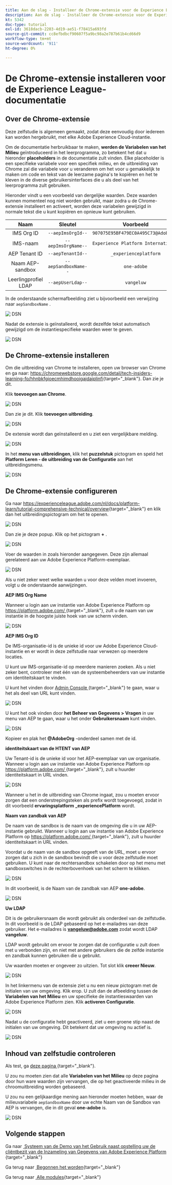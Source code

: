 ```yaml
---
title: Aan de slag - Installeer de Chrome-extensie voor de Experience League-documentatie
description: Aan de slag - Installeer de Chrome-extensie voor de Experience League-documentatie
kt: 5342
doc-type: tutorial
exl-id: 3618dacb-2203-4d19-ae51-f78415a693fd
source-git-commit: cc8efbdbcf90607f5a9bc98a2e787b61b4cd66d9
workflow-type: tm+mt
source-wordcount: '911'
ht-degree: 0%

---
```


# De Chrome-extensie installeren voor de Experience League-documentatie

## Over de Chrome-extensie

Deze zelfstudie is algemeen gemaakt, zodat deze eenvoudig door iedereen kan worden hergebruikt, met elke Adobe Experience Cloud-instantie.

Om de documentatie herbruikbaar te maken, **werden de Variabelen van het Milieu** geïntroduceerd in het leerprogramma, zo betekent het dat u hieronder **placeholders** in de documentatie zult vinden. Elke placeholder is een specifieke variabele voor een specifiek milieu, en de uitbreiding van Chrome zal die variabele voor u veranderen om het voor u gemakkelijk te maken om code en tekst van de leerzame pagina&#39;s te kopiëren en het te kleven in de diverse gebruikersinterfaces die u als deel van het leerprogramma zult gebruiken.

Hieronder vindt u een voorbeeld van dergelijke waarden. Deze waarden kunnen momenteel nog niet worden gebruikt, maar zodra u de Chrome-extensie installeert en activeert, worden deze variabelen gewijzigd in normale tekst die u kunt kopiëren en opnieuw kunt gebruiken.

| Naam | Sleutel | Voorbeeld |
|:-------------:| :---------------:| :---------------:|
| IMS Org ID | `--aepImsOrgId--` | `907075E95BF479EC0A495C73@AdobeOrg` |
| IMS-naam | `--aepImsOrgName--` | `Experience Platform International` |
| AEP Tenant ID | `--aepTenantId--` | `_experienceplatform` |
| Naam AEP-sandbox | `--aepSandboxName--` | `one-adobe` |
| Leerlingprofiel LDAP | `--aepUserLdap--` | `vangeluw` |

In de onderstaande schermafbeelding ziet u bijvoorbeeld een verwijzing naar `aepSandboxName` .

![&#x200B; DSN &#x200B;](./images/mod7before.png)

Nadat de extensie is geïnstalleerd, wordt dezelfde tekst automatisch gewijzigd om de instantiespecifieke waarden weer te geven.

![&#x200B; DSN &#x200B;](./images/mod7.png)

## De Chrome-extensie installeren

Om die uitbreiding van Chrome te installeren, open uw browser van Chrome en ga naar: [&#x200B; https://chromewebstore.google.com/detail/tech-insiders-learning-fo/hhnbkfgioecmhimdhooigajdajplinfi &#x200B;](https://chromewebstore.google.com/detail/tech-insiders-learning-fo/hhnbkfgioecmhimdhooigajdajplinfi){target="_blank"}. Dan zie je dit.

Klik **toevoegen aan Chrome**.

![&#x200B; DSN &#x200B;](./images/c2.png)

Dan zie je dit. Klik **toevoegen uitbreiding**.

![&#x200B; DSN &#x200B;](./images/c3.png)

De extensie wordt dan geïnstalleerd en u ziet een vergelijkbare melding.

![&#x200B; DSN &#x200B;](./images/c4.png)

In het **menu van uitbreidingen**, klik het **puzzelstuk** pictogram en speld het **Platform Leren - de uitbreiding van de Configuratie** aan het uitbreidingsmenu.

![&#x200B; DSN &#x200B;](./images/c6.png)

## De Chrome-extensie configureren

Ga naar [&#x200B; https://experienceleague.adobe.com/nl/docs/platform-learn/tutorial-comprehensive-technical/overview &#x200B;](https://experienceleague.adobe.com/nl/docs/platform-learn/tutorial-comprehensive-technical/overview){target="_blank"} en klik dan het uitbreidingspictogram om het te openen.

![&#x200B; DSN &#x200B;](./images/tuthome.png)

Dan zie je deze popup. Klik op het pictogram **+** .

![&#x200B; DSN &#x200B;](./images/c7.png)

Voer de waarden in zoals hieronder aangegeven. Deze zijn allemaal gerelateerd aan uw Adobe Experience Platform-exemplaar.

![&#x200B; DSN &#x200B;](./images/c8.png)

Als u niet zeker weet welke waarden u voor deze velden moet invoeren, volgt u de onderstaande aanwijzingen.

**AEP IMS Org Name**

Wanneer u login aan uw instantie van Adobe Experience Platform op [&#x200B; https://platform.adobe.com/ &#x200B;](https://platform.adobe.com/){target="_blank"}, zult u de naam van uw instantie in de hoogste juiste hoek van uw scherm vinden.

![&#x200B; DSN &#x200B;](./images/aepname.png)

**AEP IMS Org ID**

De IMS-organisatie-id is de unieke id voor uw Adobe Experience Cloud-instantie en er wordt in deze zelfstudie naar verwezen op meerdere locaties.

U kunt uw IMS-organisatie-id op meerdere manieren zoeken. Als u niet zeker bent, controleer met één van de systeembeheerders van uw instantie om identiteitskaart te vinden.

U kunt het vinden door [&#x200B; Admin Console &#x200B;](https://adminconsole.adobe.com/){target="_blank"} te gaan, waar u het als deel van URL kunt vinden.

![&#x200B; DSN &#x200B;](./images/aepid1.png)

U kunt het ook vinden door **het Beheer van Gegevens > Vragen** in uw menu van AEP te gaan, waar u het onder **Gebruikersnaam** kunt vinden.

![&#x200B; DSN &#x200B;](./images/aepid2.png)

Kopieer en plak het **@AdobeOrg** -onderdeel samen met de id.

**identiteitskaart van de HTENT van AEP**

Uw Tenant-id is de unieke id voor het AEP-exemplaar van uw organisatie. Wanneer u login aan uw instantie van Adobe Experience Platform op [&#x200B; https://platform.adobe.com/ &#x200B;](https://platform.adobe.com/){target="_blank"}, zult u huurder identiteitskaart in URL vinden.

![&#x200B; DSN &#x200B;](./images/aeptenantid.png)

Wanneer u het in de uitbreiding van Chrome ingaat, zou u moeten ervoor zorgen dat een onderstrepingsteken als prefix wordt toegevoegd, zodat in dit voorbeeld **ervaringsplatform** **_experiencePlatform** wordt.

**Naam van zandbak van AEP**

De naam van de sandbox is de naam van de omgeving die u in uw AEP-instantie gebruikt. Wanneer u login aan uw instantie van Adobe Experience Platform op [&#x200B; https://platform.adobe.com/ &#x200B;](https://platform.adobe.com/){target="_blank"}, zult u huurder identiteitskaart in URL vinden.

Voordat u de naam van de sandbox opgeeft van de URL, moet u ervoor zorgen dat u zich in de sandbox bevindt die u voor deze zelfstudie moet gebruiken. U kunt naar de rechtersandbox schakelen door op het menu met sandboxswitches in de rechterbovenhoek van het scherm te klikken.

![&#x200B; DSN &#x200B;](./images/aepsandboxsw.png)

In dit voorbeeld, is de Naam van de zandbak van AEP **one-adobe**.

![&#x200B; DSN &#x200B;](./images/aepsname.png)

**Uw LDAP**

Dit is de gebruikersnaam die wordt gebruikt als onderdeel van de zelfstudie. In dit voorbeeld is de LDAP gebaseerd op het e-mailadres van deze gebruiker. Het e-mailadres is **vangeluw@adobe.com** zodat wordt LDAP **vangeluw**.

LDAP wordt gebruikt om ervoor te zorgen dat de configuratie u zult doen met u verbonden zijn, en niet met andere gebruikers die de zelfde instantie en zandbak kunnen gebruiken die u gebruikt.

Uw waarden moeten er ongeveer zo uitzien.
Tot slot klik **creeer Nieuw**.

![&#x200B; DSN &#x200B;](./images/c8a.png)

In het linkermenu van de extensie ziet u nu een nieuw pictogram met de initialen van uw omgeving. Klik erop. U zult dan de afbeelding tussen de **Variabelen van het Milieu** en uw specifieke de instantieswaarden van Adobe Experience Platform zien. Klik **activeren Configuratie**.

![&#x200B; DSN &#x200B;](./images/c9.png)

Nadat u de configuratie hebt geactiveerd, ziet u een groene stip naast de initialen van uw omgeving. Dit betekent dat uw omgeving nu actief is.

![&#x200B; DSN &#x200B;](./images/c10.png)

## Inhoud van zelfstudie controleren

Als test, ga [&#x200B; deze pagina &#x200B;](https://experienceleague.adobe.com/nl/docs/platform-learn/tutorial-one-adobe/activation/dc/dc13/ex2){target="_blank"}.

U zou nu moeten zien dat alle **Variabelen van het Milieu** op deze pagina door hun ware waarden zijn vervangen, die op het geactiveerde milieu in de chroomuitbreiding worden gebaseerd.

U zou nu een gelijkaardige mening aan hieronder moeten hebben, waar de milieuvariabele `aepSandboxName` door uw echte Naam van de Sandbox van AEP is vervangen, die in dit geval **one-adobe** is.

![&#x200B; DSN &#x200B;](./images/mod7.png)

## Volgende stappen

Ga naar [&#x200B; Systeem van de Demo van het Gebruik naast opstelling uw de cliëntbezit van de Inzameling van Gegevens van Adobe Experience Platform &#x200B;](./ex2.md){target="_blank"}

Ga terug naar [&#x200B; Begonnen het worden &#x200B;](./getting-started.md){target="_blank"}

Ga terug naar [&#x200B; Alle modules &#x200B;](./../../../overview.md){target="_blank"}
